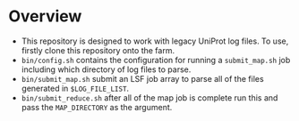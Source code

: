 # Overview

- This repository is designed to work with legacy UniProt log files. To use, firstly clone this repository onto the farm.
- `bin/config.sh` contains the configuration for running a `submit_map.sh` job including which directory of log files to parse.
- `bin/submit_map.sh` submit an LSF job array to parse all of the files generated in `$LOG_FILE_LIST`.
- `bin/submit_reduce.sh` after all of the map job is complete run this and pass the `MAP_DIRECTORY` as the argument.
